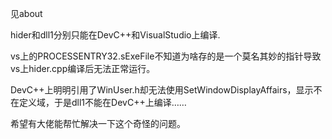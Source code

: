 见about

hider和dll1分别只能在DevC++和VisualStudio上编译.

vs上的PROCESSENTRY32.sExeFile不知道为啥存的是一个莫名其妙的指针导致vs上hider.cpp编译后无法正常运行。

DevC++上明明引用了WinUser.h却无法使用SetWindowDisplayAffairs，显示不在定义域，于是dll1不能在DevC++上编译……

希望有大佬能帮忙解决一下这个奇怪的问题。
